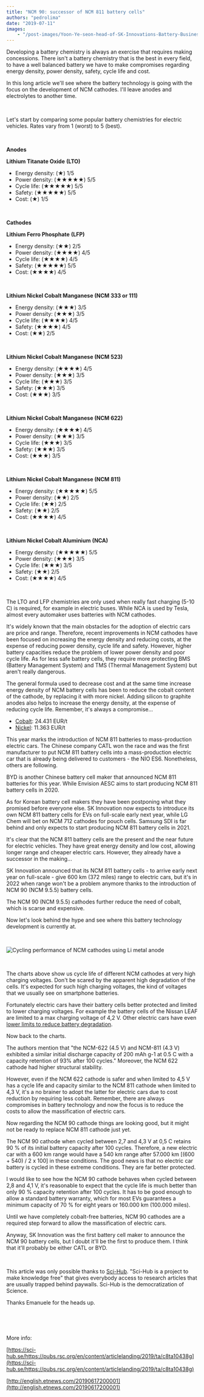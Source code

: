 ```yaml
---
title: "NCM 90: successor of NCM 811 battery cells"
authors: "pedrolima"
date: "2019-07-11"
images: 
    - "/post-images/Yoon-Ye-seon-head-of-SK-Innovations-Battery-Business-Division.avif"
---
```


Developing a battery chemistry is always an exercise that requires making concessions. There isn't a battery chemistry that is the best in every field, to have a well balanced battery we have to make compromises regarding energy density, power density, safety, cycle life and cost.

In this long article we'll see where the battery technology is going with the focus on the development of NCM cathodes. I'll leave anodes and electrolytes to another time.

 

Let's start by comparing some popular battery chemistries for electric vehicles. Rates vary from 1 (worst) to 5 (best).

 

**Anodes**

**Lithium Titanate Oxide** **(****LTO****)**

- Energy density: (★) 1/5
- Power density: (★★★★★) 5/5
- Cycle life: (★★★★★) 5/5
- Safety: (★★★★★) 5/5
- Cost: (★) 1/5

 

**Cathodes**

**Lithium Ferro Phosphate** **(****LFP****)**

- Energy density: (★★) 2/5
- Power density: (★★★★) 4/5
- Cycle life: (★★★★) 4/5
- Safety: (★★★★★) 5/5
- Cost: (★★★★) 4/5

 

**Lithium Nickel Cobalt Manganese (NCM 333 or 111)**

- Energy density: (★★★) 3/5
- Power density: (★★★) 3/5
- Cycle life: (★★★★) 4/5
- Safety: (★★★★) 4/5
- Cost: (★★) 2/5

 

**Lithium Nickel Cobalt Manganese (NCM 523)**

- Energy density: (★★★★) 4/5
- Power density: (★★★) 3/5
- Cycle life: (★★★) 3/5
- Safety: (★★★) 3/5
- Cost: (★★★) 3/5

 

**Lithium Nickel Cobalt Manganese (NCM 622)**

- Energy density: (★★★★) 4/5
- Power density: (★★★) 3/5
- Cycle life: (★★★) 3/5
- Safety: (★★★) 3/5
- Cost: (★★★) 3/5

 

**Lithium Nickel Cobalt Manganese (NCM 811)**

- Energy density: (★★★★★) 5/5
- Power density: (★★) 2/5
- Cycle life: (★★) 2/5
- Safety: (★★) 2/5
- Cost: (★★★★) 4/5

 

**Lithium Nickel Cobalt Aluminium** **(****NCA****)**

- Energy density: (★★★★★) 5/5
- Power density: (★★★) 3/5
- Cycle life: (★★★) 3/5
- Safety: (★★) 2/5
- Cost: (★★★★) 4/5

 

The LTO and LFP chemistries are only used when really fast charging (5-10 C) is required, for example in electric buses. While NCA is used by Tesla, almost every automaker uses batteries with NCM cathodes.

It's widely known that the main obstacles for the adoption of electric cars are price and range. Therefore, recent improvements in NCM cathodes have been focused on increasing the energy density and reducing costs, at the expense of reducing power density, cycle life and safety. However, higher battery capacities reduce the problem of lower power density and poor cycle life. As for less safe battery cells, they require more protecting BMS (Battery Management System) and TMS (Thermal Management System) but aren't really dangerous.

The general formula used to decrease cost and at the same time increase energy density of NCM battery cells has been to reduce the cobalt content of the cathode, by replacing it with more nickel. Adding silicon to graphite anodes also helps to increase the energy density, at the expense of reducing cycle life. Remember, it's always a compromise...

- [Cobalt](http://www.infomine.com/investment/metal-prices/cobalt/): 24.431 EUR/t
- [Nickel](http://www.infomine.com/investment/metal-prices/nickel/): 11.363 EUR/t

This year marks the introduction of NCM 811 batteries to mass-production electric cars. The Chinese company CATL won the race and was the first manufacturer to put NCM 811 battery cells into a mass-production electric car that is already being delivered to customers - the NIO ES6. Nonetheless, others are following.

BYD is another Chinese battery cell maker that announced NCM 811 batteries for this year. While Envision AESC aims to start producing NCM 811 battery cells in 2020.

As for Korean battery cell makers they have been postponing what they promised before everyone else. SK Innovation now expects to introduce its own NCM 811 battery cells for EVs on full-scale early next year, while LG Chem will bet on NCM 712 cathodes for pouch cells. Samsung SDI is far behind and only expects to start producing NCM 811 battery cells in 2021.

It's clear that the NCM 811 battery cells are the present and the near future for electric vehicles. They have great energy density and low cost, allowing longer range and cheaper electric cars. However, they already have a successor in the making...

SK Innovation announced that its NCM 811 battery cells - to arrive early next year on full-scale - give 600 km (372 miles) range to electric cars, but it's in 2022 when range won't be a problem anymore thanks to the introduction of NCM 90 (NCM 9.5.5) battery cells.

The NCM 90 (NCM 9.5.5) cathodes further reduce the need of cobalt, which is scarse and expensive.

Now let's look behind the hype and see where this battery technology development is currently at.

 

![Cycling performance of NCM cathodes using Li metal anode](post-images/Cycling-performance-of-NCM-cathodes-using-Li-metal-anode.avif)

 

The charts above show us cycle life of different NCM cathodes at very high charging voltages. Don't be scared by the apparent high degradation of the cells. It's expected for such high charging voltages, the kind of voltages that we usually see on smartphone batteries.

Fortunately electric cars have their battery cells better protected and limited to lower charging voltages. For example the battery cells of the Nissan LEAF are limited to a max charging voltage of 4,2 V. Other electric cars have even [lower limits to reduce battery degradation](/2018/04/27/battery-charging-full-versus-partial/).

Now back to the charts.

The authors mention that "the NCM-622 (4.5 V) and NCM-811 (4.3 V) exhibited a similar initial discharge capacity of 200 mAh g-1 at 0.5 C with a capacity retention of 93% after 100 cycles." Moreover, the NCM 622 cathode had higher structural stability.

However, even if the NCM 622 cathode is safer and when limited to 4,5 V has a cycle life and capacity similar to the NCM 811 cathode when limited to 4,3 V, it's a no brainer to adopt the latter for electric cars due to cost reduction by requiring less cobalt. Remember, there are always compromises in battery technology and now the focus is to reduce the costs to allow the massification of electric cars.

Now regarding the NCM 90 cathode things are looking good, but it might not be ready to replace NCM 811 cathode just yet.

The NCM 90 cathode when cycled between 2,7 and 4,3 V at 0,5 C retains 90 % of its initial battery capacity after 100 cycles. Therefore, a new electric car with a 600 km range would have a 540 km range after 57.000 km [(600 + 540) / 2 x 100] in these conditions. The good news is that no electric car battery is cycled in these extreme conditions. They are far better protected.

I would like to see how the NCM 90 cathode behaves when cycled between 2,8 and 4,1 V, it's reasonable to expect that the cycle life is much better than only 90 % capacity retention after 100 cycles. It has to be good enough to allow a standard battery warranty, which for most EVs guarantees a minimum capacity of 70 % for eight years or 160.000 km (100.000 miles).

Until we have completely cobalt-free batteries, NCM 90 cathodes are a required step forward to allow the massification of electric cars.

Anyway, SK Innovation was the first battery cell maker to announce the NCM 90 battery cells, but I doubt it'll be the first to produce them. I think that it'll probably be either CATL or BYD.

 

This article was only possible thanks to [Sci-Hub](https://sci-hub.se/). "Sci-Hub is a project to make knowledge free" that gives everybody access to research articles that are usually trapped behind paywalls. Sci-Hub is the democratization of Science.

Thanks Emanuele for the heads up.

 

 

More info:

[https://sci-hub.se/https://pubs.rsc.org/en/content/articlelanding/2019/ta/c8ta10438g](https://sci-hub.se/https://pubs.rsc.org/en/content/articlelanding/2019/ta/c8ta10438g)

[http://english.etnews.com/20190617200001](http://english.etnews.com/20190617200001)
